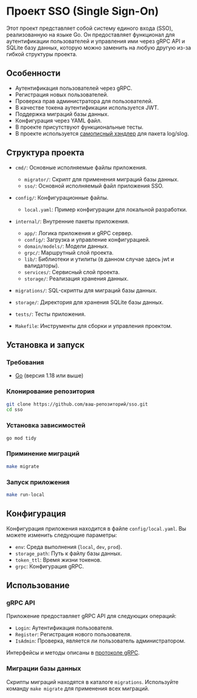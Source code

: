 # Проект SSO (Single Sign-On)

Этот проект представляет собой систему единого входа (SSO), реализованную на языке Go. Он предоставляет функционал для аутентификации пользователей и управления ими через gRPC API и SQLite базу данных, которую можно заменить на любую другую из-за гибкой структуры проекта.

## Особенности

- Аутентификация пользователей через gRPC.
- Регистрация новых пользователей.
- Проверка прав администратора для пользователей.
- В качестве токена аутентификации используется JWT.
- Поддержка миграций базы данных.
- Конфигурация через YAML файл.
- В проекте присутствуют функциональные тесты.
- В проекте используется [самописный хэндлер](https://github.com/jacute/prettylogger) для пакета log/slog.

## Структура проекта

- `cmd/`: Основные исполняемые файлы приложения.
  - `migrator/`: Скрипт для применения миграций базы данных.
  - `sso/`: Основной исполняемый файл приложения SSO.

- `config/`: Конфигурационные файлы.
  - `local.yaml`: Пример конфигурации для локальной разработки.

- `internal/`: Внутренние пакеты приложения.
  - `app/`: Логика приложения и gRPC сервер.
  - `config/`: Загрузка и управление конфигурацией.
  - `domain/models/`: Модели данных.
  - `grpc/`: Маршрутный слой проекта.
  - `lib/`: Библиотеки и утилиты (в данном случае здесь jwt и валидаторы).
  - `services/`: Сервисный слой проекта.
  - `storage/`: Реализация хранения данных.

- `migrations/`: SQL-скрипты для миграций базы данных.

- `storage/`: Директория для хранения SQLite базы данных.

- `tests/`: Тесты приложения.

- `Makefile`: Инструменты для сборки и управления проектом.

## Установка и запуск

### Требования

- [Go](https://golang.org/doc/install) (версия 1.18 или выше)

### Клонирование репозитория

```bash
git clone https://github.com/ваш-репозиторий/sso.git
cd sso
```

### Установка зависимостей

```bash
go mod tidy
```

### Приминение миграций

```bash
make migrate
```

### Запуск приложения

```bash
make run-local
```

## Конфигурация

Конфигурация приложения находится в файле `config/local.yaml`. Вы можете изменить следующие параметры:

- `env`: Среда выполнения (`local`, `dev`, `prod`).
- `storage_path`: Путь к файлу базы данных.
- `token_ttl`: Время жизни токенов.
- `grpc`: Конфигурация gRPC.

## Использование

### gRPC API

Приложение предоставляет gRPC API для следующих операций:

- `Login`: Аутентификация пользователя.
- `Register`: Регистрация нового пользователя.
- `IsAdmin`: Проверка, является ли пользователь администратором.

Интерфейсы и методы описаны в [протоколе gRPC](https://github.com/jacute/protos).

### Миграции базы данных

Скрипты миграций находятся в каталоге `migrations`. Используйте команду `make migrate` для применения всех миграций.
